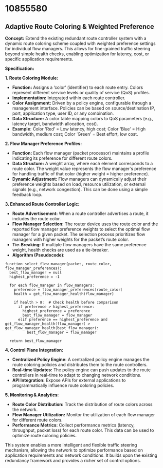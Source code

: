# 10855580

## Adaptive Route Coloring & Weighted Preference

**Concept:** Extend the existing redundant route controller system with a dynamic route coloring scheme coupled with weighted preference settings for individual flow managers. This allows for fine-grained traffic steering beyond simple health checks, enabling optimization for latency, cost, or specific application requirements.

**Specification:**

**1. Route Coloring Module:**

*   **Function:** Assigns a ‘color’ (identifier) to each route entry. Colors represent different service levels or quality of service (QoS) profiles.
*   **Implementation:** Integrated within each route controller.
*   **Color Assignment:**  Driven by a policy engine, configurable through a management interface. Policies can be based on source/destination IP, port, application type, user ID, or any combination.
*   **Data Structure:**  A color table mapping colors to QoS parameters (e.g., latency target, bandwidth allocation, cost).
*   **Example:**  Color 'Red' = Low latency, high cost; Color 'Blue' = High bandwidth, medium cost; Color 'Green' = Best effort, low cost.

**2. Flow Manager Preference Profiles:**

*   **Function:** Each flow manager (packet processor) maintains a profile indicating its preference for different route colors.
*   **Data Structure:** A weight array, where each element corresponds to a route color. The weight value represents the flow manager's preference for handling traffic of that color (higher weight = higher preference).
*   **Dynamic Adjustment:**  Flow managers can dynamically adjust their preference weights based on load, resource utilization, or external signals (e.g., network congestion).  This can be done using a simple feedback loop.

**3. Enhanced Route Controller Logic:**

*   **Route Advertisement:**  When a route controller advertises a route, it includes the route color.
*   **Flow Manager Selection:** The router device uses the route color and the reported flow manager preference weights to select the optimal flow manager for a given packet. The selection process prioritizes flow managers with higher weights for the packet’s route color.
*   **Tie-Breaking:**  If multiple flow managers have the same preference weight, health checks are used as a tie-breaker.
*   **Algorithm (Pseudocode):**

```
function select_flow_manager(packet, route_color, flow_manager_preferences):
  best_flow_manager = null
  highest_preference = -1

  for each flow_manager in flow_managers:
    preference = flow_manager_preferences[route_color]
    health = get_flow_manager_health(flow_manager)

    if health > 0:  # Check health before comparison
      if preference > highest_preference:
        highest_preference = preference
        best_flow_manager = flow_manager
      elif preference == highest_preference and get_flow_manager_health(flow_manager) > get_flow_manager_health(best_flow_manager):
          best_flow_manager = flow_manager

  return best_flow_manager
```

**4.  Control Plane Integration:**

*   **Centralized Policy Engine:**  A centralized policy engine manages the route coloring policies and distributes them to the route controllers.
*   **Real-time Updates:**  The policy engine can push updates to the route controllers in real-time to adapt to changing network conditions.
*   **API Integration:**  Expose APIs for external applications to programmatically influence route coloring policies.

**5.  Monitoring & Analytics:**

*   **Route Color Distribution:** Track the distribution of route colors across the network.
*   **Flow Manager Utilization:**  Monitor the utilization of each flow manager for different route colors.
*   **Performance Metrics:**  Collect performance metrics (latency, throughput, packet loss) for each route color.  This data can be used to optimize route coloring policies.



This system enables a more intelligent and flexible traffic steering mechanism, allowing the network to optimize performance based on application requirements and network conditions. It builds upon the existing redundancy framework and provides a richer set of control options.